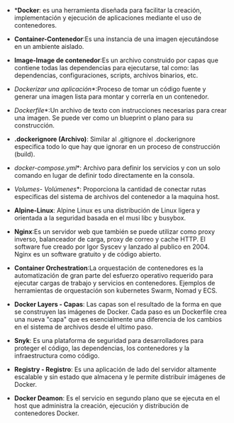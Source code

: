 * ***Docker**: es una herramienta diseñada para facilitar la creación, implementación y ejecución de aplicaciones mediante el uso de contenedores.

- **Container-Contenedor**:Es una instancia de una imagen ejecutándose en un ambiente aislado.

* **Image-Image de contenedor**:Es un archivo construido por capas que contiene todas las dependencias para ejecutarse, tal como: las dependencias, configuraciones, scripts, archivos binarios, etc.

* *Dockerizar una aplicación**:Proceso de tomar un código fuente y generar una imagen lista para montar y correrla en un contenedor.

* *Dockerfile**:Un archivo de texto con instrucciones necesarias para crear una imagen. Se puede ver como un blueprint o plano para su construcción.
 
* **.dockerignore (Archivo)**: Similar al .gitignore el .dockerignore especifica todo lo que hay que ignorar en un proceso de construcción (build).

* *docker-compose.yml**: Archivo para definir los servicios y con un solo comando en lugar de definir todo directamente en la consola.

* *Volumes- Volúmenes**: Proporciona la cantidad de conectar rutas especificas del sistema de archivos del contenedor a la maquina host.

* **Alpine-Linux**: Alpine Linux es una distribución de Linux ligera y orientada a la seguridad basada en el musi libc y busybox.

* **Nginx**:Es un servidor web que también se puede utilizar como proxy inverso, balanceador de carga, proxy de correo y cache HTTP. El software fue creado por Igor Syscev y lanzado al publico en 2004. Nginx es un software gratuito y de código abierto.

* **Container Orchestration**:La orquestación de contenedores es la automatización de gran parte del esfuerzo operativo requerido para ejecutar cargas de trabajo y servicios en contenedores. Ejemplos de herramientas de orquestación son kubernetes Swarm, Nomad y ECS.

* **Docker Layers - Capas**: Las capas son el resultado de la forma en que se construyen las imágenes de Docker. Cada paso es un Dockerfile crea una nueva "capa" que es esencialmente una diferencia de los cambios en el sistema de archivos desde el ultimo paso.

* **Snyk**: Es una plataforma de seguridad para desarrolladores para proteger el código, las dependencias, los contenedores y la infraestructura como código.

* **Registry - Registro**: Es una aplicación de lado del servidor altamente escalable y sin estado que almacena y le permite distribuir imágenes de Docker.

* **Docker Deamon**: Es el servicio en segundo plano que se ejecuta en el host que administra la creación, ejecución y distribución de contenedores Docker.
